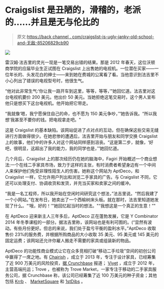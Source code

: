 # Craigslist 是丑陋的，滑稽的，老派的……并且是无与伦比的

> 原文:[https://back channel . com/craigslist-is-ugly-janky-old-school-and-无敌-85206829cb90](https://backchannel.com/craigslist-is-ugly-janky-old-school-and-unbeatable-85206829cb90)

![](../Images/632545bc581bdf8023a915fb09d831f2.png)

雷汉姆·法吉里的灵光一现是一笔交易出错的结果。那是 2012 年春天，这位沃顿商学院的应届毕业生正试图在 Craigslist 上出售她的电视机。一位潜在买家——一位年长的、头发花白的绅士——来到她在费城的公寓看了看。当他意识到法吉里不小心列出了错误的电视型号时，他很生气。

“他对此非常生气:‘你让我一路开车到这里，等等，等等，’”她回忆道。法吉里对这台电视机要价 200 美元。他出价 50 美元。当她拒绝这笔交易时，这个男人宣布他只是想买下这台电视机。他开始把它带走。

“我就像‘嗯，我宁愿保住自己的命，也不愿为 150 美元争吵，’”她告诉我。“所以我想‘我甚至不要你的钱。把电视拿走吧。"

这是 Craigslist 的基本缺陷。该网站促进了点对点的互动，但在确保这些交易无缝进行方面做得很少。在她悲惨的遭遇后，法吉里开始与朋友和同学交换 Craigslist 上的故事，他们中的许多人对这个网站同样感到沮丧。“这是第二步，就像，‘好吧，很明显，这超出了我的能力，我的同学也是，’”她回忆道。

几个月后，Craigslist 上的那次经历仍在她的脑海中，Fagiri 开始概述一个商业想法:一个在线二手家具市场，致力于这样的主张，有时消费者希望身边有一个中间人来保护他们免受非理性陌生人的伤害。她称这个网站为 AptDeco，和 Craigslist 一样，它允许用户列出和浏览二手家具的广告。与 Craigslist 不同，它还可以处理支付、协调收货和发货，并充当买家和卖家之间的缓冲。

“我是一名工程师，所以我开始在空闲时间研究这个想法，”法吉里说。“然后我建了一个小网站。”在发布日，她卖出了一个西榆树床头板。就在那时，法吉里知道她发现了什么。“‘哦，好的！’"她回忆起当时的想法。"“我想这是一个真正的生意！”"

在 AptDeco 迎来新主人三年多后，AptDeco 正在蓬勃发展，它是 Y Combinator 2014 年冬季课程的一部分。据法吉里称，该网站也是有利可图的。(“显然有波动。有些月份更好。但总的来说，我们处于盈亏平衡的盈利水平。”AptDeco 收取售价 23%的服务费，并根据所购商品的大小收取 35 美元、95 美元或 145 美元的固定运费；该网站还允许你雇人搬走不需要的家具或组装新的物品。

AptDeco 的功能性商业模式让它在众多竞相打破“移动二手垃圾”空间的初创公司中赢得了一席之地。有 [Chairish](https://www.chairish.com/) ，成立于 2013 年，专注于设计家具，已经筹集了近 900 万美元的风险投资，[据 Crunchbase](https://www.crunchbase.com/organization/chairish) 报道； [Viyet](https://viyet.com/) ，成立于 2012 年，主营高端托运；Trove ，也被称为 Trove Market，一家专注于移动的二手家具服务公司，据 Crunchbase 称，该公司已经筹集了近 100 万美元的种子资金；其他包括 [Krrb](https://krrb.com/) 、 [MarketSquare](https://www.marketsquarehome.com/) 和 [1stDibs](https://www.1stdibs.com/) 。